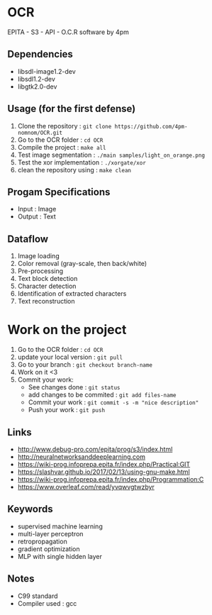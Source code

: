 # OCR
EPITA - S3 - API - O.C.R software by 4pm

## Dependencies
* libsdl-image1.2-dev
* libsdl1.2-dev
* libgtk2.0-dev

## Usage (for the first defense)
1. Clone the repository : `git clone https://github.com/4pm-nomnom/OCR.git`
2. Go to the OCR folder : `cd OCR`
3. Compile the project : `make all`
4. Test image segmentation : `./main samples/light_on_orange.png`
5. Test the xor implementation : `./xorgate/xor`
6. clean the repository using : `make clean`

## Progam Specifications
* Input : Image
* Output : Text

## Dataflow
1. Image loading
2. Color removal (gray-scale, then back/white)
3. Pre-processing
4. Text block detection
5. Character detection
6. Identification of extracted characters
7. Text reconstruction

# Work on the project
1. Go to the OCR folder : `cd OCR`
2. update your local version : `git pull`
3. Go to your branch : `git checkout branch-name`
4. Work on it <3
5. Commit your work:
    -   See changes done : `git status`
    -   add changes to be commited : `git add files-name`
    -   Commit your work : `git commit -s -m "nice description"`
    -   Push your work : `git push`

## Links
* http://www.debug-pro.com/epita/prog/s3/index.html
* http://neuralnetworksanddeeplearning.com
* https://wiki-prog.infoprepa.epita.fr/index.php/Practical:GIT
* https://slashvar.github.io/2017/02/13/using-gnu-make.html
* https://wiki-prog.infoprepa.epita.fr/index.php/Programmation:C
* https://www.overleaf.com/read/yvqwvgtwzbyr

## Keywords
* supervised machine learning
* multi-layer perceptron
* retropropagation
* gradient optimization
* MLP with single hidden layer

## Notes
* C99 standard
* Compiler used : gcc
